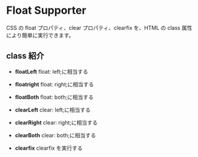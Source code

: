 # Float Supporter

CSS の float プロパティ、clear プロパティ、clearfix を、HTML の class 属性により簡単に実行できます。

## class 紹介

-   **floatLeft** float: left;に相当する
-   **floatright** float: right;に相当する
-   **floatBoth** float: both;に相当する

-   **clearLeft** clear: left;に相当する
-   **clearRight** clear: right;に相当する
-   **clearBoth** clear: both;に相当する

-   **clearfix** clearfix を実行する
